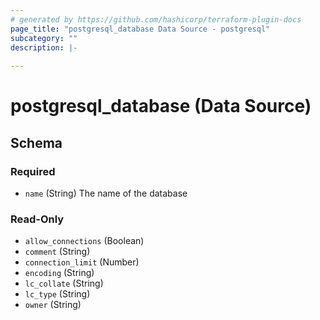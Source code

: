 ```yaml
---
# generated by https://github.com/hashicorp/terraform-plugin-docs
page_title: "postgresql_database Data Source - postgresql"
subcategory: ""
description: |-
  
---
```


# postgresql_database (Data Source)





<!-- schema generated by tfplugindocs -->
## Schema

### Required

- `name` (String) The name of the database

### Read-Only

- `allow_connections` (Boolean)
- `comment` (String)
- `connection_limit` (Number)
- `encoding` (String)
- `lc_collate` (String)
- `lc_type` (String)
- `owner` (String)
